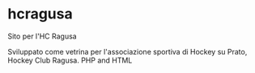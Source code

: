 # hcragusa
Sito per l'HC Ragusa

Sviluppato come vetrina per l'associazione sportiva di Hockey su Prato, Hockey Club Ragusa. 
PHP and HTML
